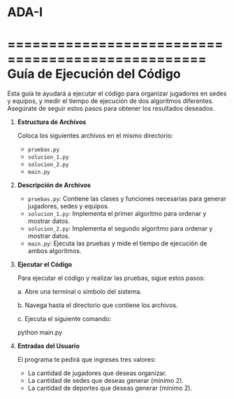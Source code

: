 # ADA-I
 ==================================================
Guía de Ejecución del Código
==================================================

Esta guía te ayudará a ejecutar el código para organizar jugadores en sedes y equipos, y medir el tiempo de ejecución de dos algoritmos diferentes. Asegúrate de seguir estos pasos para obtener los resultados deseados.



1. **Estructura de Archivos**

   Coloca los siguientes archivos en el mismo directorio:
   - `pruebas.py`
   - `solucion_1.py`
   - `solucion_2.py`
   - `main.py`

2. **Descripción de Archivos**

   - `pruebas.py`: Contiene las clases y funciones necesarias para generar jugadores, sedes y equipos.
   - `solucion_1.py`: Implementa el primer algoritmo para ordenar y mostrar datos.
   - `solucion_2.py`: Implementa el segundo algoritmo para ordenar y mostrar datos.
   - `main.py`: Ejecuta las pruebas y mide el tiempo de ejecución de ambos algoritmos.

3. **Ejecutar el Código**

   Para ejecutar el código y realizar las pruebas, sigue estos pasos:

   a. Abre una terminal o símbolo del sistema.

   b. Navega hasta el directorio que contiene los archivos.

   c. Ejecuta el siguiente comando:
    
      python main.py
      

4. **Entradas del Usuario**

   El programa te pedirá que ingreses tres valores:
   - La cantidad de jugadores que deseas organizar.
   - La cantidad de sedes que deseas generar (mínimo 2).
   - La cantidad de deportes que deseas generar (mínimo 2).



